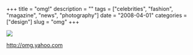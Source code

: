 +++
title = "omg!"
description = ""
tags = ["celebrities", "fashion", "magazine", "news", "photography"]
date = "2008-04-01"
categories = ["design"]
slug = "omg"
+++


 

  <div id="screens-thumbs" class="clearfix">
    <div class="txt-center" id="design-submission"><a href="http://omg.yahoo.com/"><img id='bluga-thumbnail-788' class='bluga-thumbnail large' src='//konigi.com/media/bluga/
wt47f2776428525_0.jpg'/></a></div>  
  </div>   
<p><a href="http://omg.yahoo.com/">http://omg.yahoo.com</a></p>




